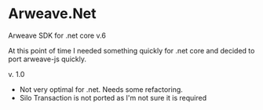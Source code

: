 # Arweave.Net

Arweave SDK for .net core v.6

At this point of time I needed something quickly for .net core and decided to port arweave-js quickly.

v. 1.0

- Not very optimal for .net. Needs some refactoring.
- Silo Transaction is not ported as I'm not sure it is required